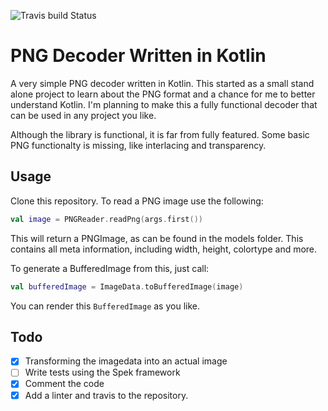 ![Travis build Status](https://travis-ci.org/rvoortman/png-decoder.svg?branch=master)

# PNG Decoder Written in Kotlin
A very simple PNG decoder written in Kotlin. This started as a small stand alone project to learn about the PNG format and a chance for me to better understand Kotlin. I'm planning to make this a fully functional decoder that can be used in any project you like.

Although the library is functional, it is far from fully featured. Some basic PNG functionalty is missing, like interlacing and transparency. 

## Usage
Clone this repository. To read a PNG image use the following:
```kotlin
val image = PNGReader.readPng(args.first())
```
This will return a PNGImage, as can be found in the models folder. This contains all meta information, including width, height, colortype and more. 

To generate a BufferedImage from this, just call:
```kotlin
val bufferedImage = ImageData.toBufferedImage(image)
```

You can render this `BufferedImage` as you like.
## Todo
- [x] Transforming the imagedata into an actual image
- [ ] Write tests using the Spek framework
- [x] Comment the code
- [x] Add a linter and travis to the repository.
